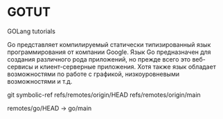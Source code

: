 # GOTUT
GOLang tutorials
 
Go представляет компилируемый статически типизированный язык программирования от компании Google. Язык Go предназначен для создания различного рода приложений, но прежде всего это веб-сервисы и клиент-серверные приложения. Хотя также язык обладает возможностями по работе с графикой, низкоуровневыми возможностями и т.д.

git symbolic-ref refs/remotes/origin/HEAD refs/remotes/origin/main

remotes/go/HEAD -> go/main